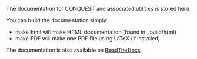 The documentation for CONQUEST and associated utilities is stored here.

You can build the documentation simply:

* make html will make HTML documentation (found in _build/html)
* make PDF will make one PDF file using LaTeX (if installed)

The documentation is also available on [ReadTheDocs](https://conquest.readthedocs.io/en/latest/).
